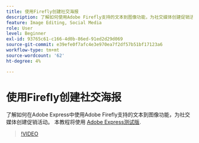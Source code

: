 ```yaml
---
title: 使用Firefly创建社交海报
description: 了解如何使用Adobe Firefly支持的文本到图像功能，为社交媒体创建促销活动
feature: Image Editing, Social Media
role: User
level: Beginner
exl-id: 93765c61-c166-4d0b-86ed-91ed2d29d069
source-git-commit: e39efe0f7afc4e3e970ea7f2df57b51bf17123a6
workflow-type: tm+mt
source-wordcount: '62'
ht-degree: 4%

---
```


# 使用Firefly创建社交海报

了解如何在Adobe Express中使用Adobe Firefly支持的文本到图像功能，为社交媒体创建促销活动。 本教程将使用 [Adobe Express测试版](https://www.adobe.com/express/).

>[!VIDEO](https://video.tv.adobe.com/v/3420533?quality=12&learn=on&hidetitle=true)
